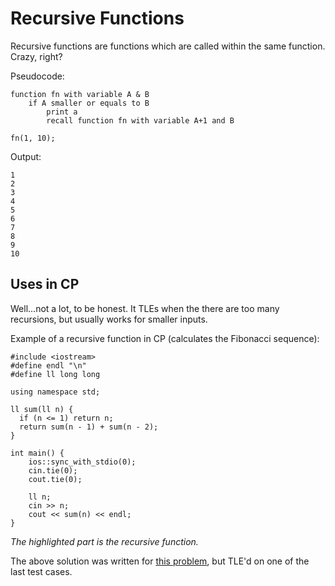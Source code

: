 # Recursive Functions

Recursive functions are functions which are called within the same function.
Crazy, right?

Pseudocode:

```text
function fn with variable A & B
	if A smaller or equals to B
		print a
		recall function fn with variable A+1 and B

fn(1, 10);
```

Output:

```text
1
2
3
4
5
6
7
8
9
10
```

## Uses in CP

Well...not a lot, to be honest. It TLEs when the there are too many recursions, but usually works for smaller inputs.

Example of a recursive function in CP (calculates the Fibonacci sequence):

```cpp{7-10}
#include <iostream>
#define endl "\n"
#define ll long long

using namespace std;

ll sum(ll n) {
  if (n <= 1) return n;
  return sum(n - 1) + sum(n - 2);
}

int main() {
	ios::sync_with_stdio(0);
	cin.tie(0);
	cout.tie(0);

	ll n;
	cin >> n;
	cout << sum(n) << endl;
}
```

*The highlighted part is the recursive function.*

The above solution was written for [this problem](https://codebreaker.xyz/problem/fibo), but TLE'd on one of the last test cases.
